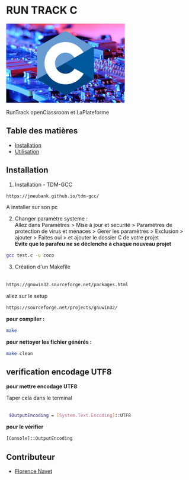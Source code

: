 # RUN TRACK C

![preview main](c_readme.png)

RunTrack openClassroom et LaPlateforme

## Table des matières

- [Installation](#installation)
- [Utilisation](#utilisation)

## Installation

1. Installation - TDM-GCC

```bash
https://jmeubank.github.io/tdm-gcc/
```

A installer sur son pc

2. Changer paramètre systeme :  
   Allez dans Paramètres > Mise à jour et securité > Paramètres de protection de virus et menaces > Gerer les paramètres > Exclusion > ajouter > Faites oui > et ajouter le dossier C de votre projet  
   **Evite que le parafeu ne se déclenche à chaque nouveau projet**

```bash
gcc test.c -o coco
```

3. Création d'un Makefile

```bash

https://gnuwin32.sourceforge.net/packages.html

```

allez sur le setup

```bash
https://sourceforge.net/projects/gnuwin32/

```

**pour compiler :**

```bash
make
```

**pour nettoyer les fichier générés :**

```bash
make clean

```

## verification encodage UTF8

**pour mettre encodage UTF8**

Taper cela dans le terminal

```bash

 $OutputEncoding = [System.Text.Encoding]::UTF8

```

**pour le vérifier**

```bash
[Console]::OutputEncoding

```

## Contributeur

- [Florence Navet](https://github.com/florence-navet)
